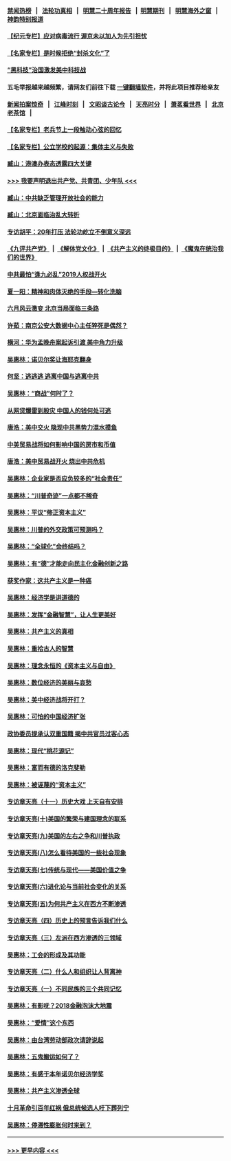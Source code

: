 #### [禁闻热榜](热点新闻.md?=0)  &nbsp;&nbsp;|&nbsp;&nbsp; [法轮功真相](https://github.com/gfw-breaker/truth/blob/master/README.md?=0) &nbsp;&nbsp;|&nbsp;&nbsp; [明慧二十周年报告](https://github.com/gfw-breaker/mh-reports/blob/master/README.md?=0) &nbsp;&nbsp;|&nbsp;&nbsp;[明慧期刊](https://github.com/gfw-breaker/mh-qikan) &nbsp;&nbsp;|&nbsp;&nbsp; [明慧海外之窗](https://github.com/gfw-breaker/mh-news/blob/master/README.md?=0) &nbsp;&nbsp;|&nbsp;&nbsp; [神韵特别报道](https://github.com/gfw-breaker/mh-news/blob/master/shenyun.md?=0)
#### [【纪元专栏】应对病毒流行 渥京未以加人为先引担忧](../pages/nsc423/n11875714.md?t=03140831) 
#### [【名家专栏】是时候拒绝“封杀文化”了](../pages/nsc423/n11814093.md?t=03140831) 
#### [“黑科技”治国激发美中科技战](../pages/nsc423/n11638056.md?t=03140831) 
#### 五毛举报越来越频繁，请网友们前往下载 [一键翻墙软件](https://github.com/gfw-breaker/ssr-accounts)，并将此项目推荐给亲友
#### [新闻拍案惊奇](https://github.com/gfw-breaker/banned-news/blob/master/pages/link4.md) &nbsp;&nbsp;|&nbsp;&nbsp; [江峰时刻](https://github.com/gfw-breaker/banned-news/blob/master/pages/link4.md) &nbsp;&nbsp;|&nbsp;&nbsp; [文昭谈古论今](https://github.com/gfw-breaker/banned-news/blob/master/pages/link4.md) &nbsp;&nbsp;|&nbsp;&nbsp; [天亮时分](https://github.com/gfw-breaker/banned-news/blob/master/pages/link4.md) &nbsp;&nbsp;|&nbsp;&nbsp; [萧茗看世界](https://github.com/gfw-breaker/banned-news/blob/master/pages/link4.md) &nbsp;&nbsp;|&nbsp;&nbsp; [北京老茶馆](https://github.com/gfw-breaker/banned-news/blob/master/pages/link4.md) &nbsp;&nbsp;|&nbsp;&nbsp; 
#### [【名家专栏】老兵节上一段触动心弦的回忆](../pages/nsc423/n11646016.md?t=03140831) 
#### [【名家专栏】公立学校的起源：集体主义与失败](../pages/nsc423/n11601833.md?t=03140831) 
#### [臧山：港澳办表态透露四大关键](../pages/nsc423/n11421628.md?t=03140831) 
#### [>>> 我要声明退出共产党、共青团、少年队 <<<](https://github.com/begood0513/goodnews/blob/master/quit/letter.md) 
#### [臧山：中共缺乏管理开放社会的能力](../pages/nsc423/n11407457.md?t=03140831) 
#### [臧山：北京面临治乱大转折](../pages/nsc423/n11406895.md?t=03140831) 
#### [专访胡平：20年打压 法轮功屹立不倒意义深远](../pages/nsc423/n11398800.md?t=03140831) 
#### [《九评共产党》](https://github.com/begood0513/9ping.md/blob/master/README.md) &nbsp;|&nbsp; [《解体党文化》](../../../../jtdwh.md/blob/master/README.md)  &nbsp;|&nbsp; [《共产主义的终极目的》](../../../../gczydzjmd.md/blob/master/README.md) &nbsp;|&nbsp; [《魔鬼在统治我们的世界》](../../../../mgztzwmdsj.md/blob/master/README.md) 
#### [中共最怕“逢九必乱”2019人权战开火](../pages/nsc423/n11385248.md?t=03140831) 
#### [夏一阳：精神和肉体灭绝的手段—转化洗脑](../pages/nsc423/n11368250.md?t=03140831) 
#### [六月风云激变 北京当局面临三条路](../pages/nsc423/n11313668.md?t=03140831) 
#### [许茹：南京公安大数据中心主任猝死是偶然？](../pages/nsc423/n11064744.md?t=03140831) 
#### [横河：华为孟晚舟案起诉引渡 美中角力升级](../pages/nsc423/n11027230.md?t=03140831) 
#### [吴惠林：诺贝尔奖让海耶克翻身](../pages/nsc423/n10890049.md?t=03140831) 
#### [何坚：逃逃逃 逃离中国与逃离中共](../pages/nsc423/n10592891.md?t=03140831) 
#### [吴惠林：“商战”何时了？](../pages/nsc423/n10573558.md?t=03140831) 
#### [从网贷爆雷到股灾 中国人的钱何处可逃](../pages/nsc423/n10572800.md?t=03140831) 
#### [唐浩：美中交火 隐现中共黑势力混水摸鱼](../pages/nsc423/n10544040.md?t=03140831) 
#### [中美贸易战将如何影响中国的房市和币值](../pages/nsc423/n10543697.md?t=03140831) 
#### [唐浩：美中贸易战开火 烧出中共危机](../pages/nsc423/n10540126.md?t=03140831) 
#### [吴惠林：企业家是否应负较多的“社会责任”](../pages/nsc423/n10535022.md?t=03140831) 
#### [吴惠林：“川普奇迹”一点都不稀奇](../pages/nsc423/n10512808.md?t=03140831) 
#### [吴惠林：平议“修正资本主义”](../pages/nsc423/n10495724.md?t=03140831) 
#### [吴惠林：川普的外交政策可预测吗？](../pages/nsc423/n10462387.md?t=03140831) 
#### [吴惠林：“全球化”会终结吗？](../pages/nsc423/n10452838.md?t=03140831) 
#### [吴惠林：有“德”才能走向民主化金融创新之路](../pages/nsc423/n10432292.md?t=03140831) 
#### [获奖作家：这共产主义是一种癌](../pages/nsc423/n10431541.md?t=03140831) 
#### [吴惠林：经济学是讲道德的](../pages/nsc423/n10398014.md?t=03140831) 
#### [吴惠林：发挥“金融智慧”，让人生更美好](../pages/nsc423/n10375019.md?t=03140831) 
#### [吴惠林：共产主义的真相](../pages/nsc423/n10351394.md?t=03140831) 
#### [吴惠林：重拾古人的智慧](../pages/nsc423/n10337691.md?t=03140831) 
#### [吴惠林：理念永恒的《资本主义与自由》](../pages/nsc423/n10316274.md?t=03140831) 
#### [吴惠林：数位经济的美丽与哀愁](../pages/nsc423/n10292946.md?t=03140831) 
#### [吴惠林：美中经济战将开打？](../pages/nsc423/n10258825.md?t=03140831) 
#### [吴惠林：可怕的中国经济扩张](../pages/nsc423/n10219147.md?t=03140831) 
#### [政协委员提承认双重国籍 揭中共官员过客心态](../pages/nsc423/n10208809.md?t=03140831) 
#### [吴惠林：现代“桃花源记”](../pages/nsc423/n10185234.md?t=03140831) 
#### [吴惠林：富而有德的洛克斐勒](../pages/nsc423/n10142264.md?t=03140831) 
#### [吴惠林：被诬蔑的“资本主义”](../pages/nsc423/n10124816.md?t=03140831) 
#### [专访章天亮（十一）历史大戏 上天自有安排](../pages/nsc423/n10094905.md?t=03140831) 
#### [专访章天亮(十)美国的繁荣与建国理念的联系](../pages/nsc423/n10094899.md?t=03140831) 
#### [专访章天亮(九)美国的左右之争和川普执政](../pages/nsc423/n10094889.md?t=03140831) 
#### [专访章天亮(八)怎么看待美国的一些社会现象](../pages/nsc423/n10094857.md?t=03140831) 
#### [专访章天亮(七)传统与现代——美国价值之争](../pages/nsc423/n10093140.md?t=03140831) 
#### [专访章天亮(六)进化论与当前社会变化的关系](../pages/nsc423/n10092036.md?t=03140831) 
#### [专访章天亮(五)为何共产主义在西方不断渗透](../pages/nsc423/n10083620.md?t=03140831) 
#### [专访章天亮（四）历史上的预言告诉我们什么](../pages/nsc423/n10083606.md?t=03140831) 
#### [专访章天亮（三）左派在西方渗透的三领域](../pages/nsc423/n10081115.md?t=03140831) 
#### [吴惠林：工会的形成及其功能](../pages/nsc423/n10080633.md?t=03140831) 
#### [专访章天亮（二）什么人和组织让人背离神](../pages/nsc423/n10076637.md?t=03140831) 
#### [专访章天亮（一）不同民族的三个共同记忆](../pages/nsc423/n10074188.md?t=03140831) 
#### [吴惠林：有影呒？2018金融泡沫大地震](../pages/nsc423/n10040534.md?t=03140831) 
#### [吴惠林：“爱情”这个东西](../pages/nsc423/n10019423.md?t=03140831) 
#### [吴惠林：由台湾劳动部政次请辞说起](../pages/nsc423/n9979679.md?t=03140831) 
#### [吴惠林：五鬼搬运如何了？](../pages/nsc423/n9925338.md?t=03140831) 
#### [吴惠林：有感于本年诺贝尔经济学奖](../pages/nsc423/n9871883.md?t=03140831) 
#### [吴惠林：共产主义渗透全球](../pages/nsc423/n9812748.md?t=03140831) 
#### [十月革命引百年红祸 俄总统候选人吁下葬列宁](../pages/nsc423/n9810182.md?t=03140831) 
#### [吴惠林：停滞性膨胀何时来到？](../pages/nsc423/n9764136.md?t=03140831) 

----
#### [ >>> 更早内容 <<< ](../indexes/nsc423-earlier.md)

